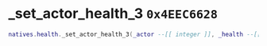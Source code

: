 # _set_actor_health_3 `0x4EEC6628`

```lua
natives.health._set_actor_health_3(_actor --[[ integer ]], _health --[[ number ]])
```